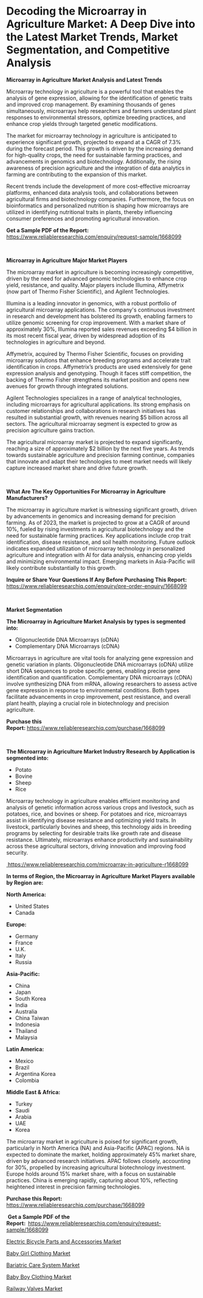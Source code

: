 <p><h1>Decoding the Microarray in Agriculture Market: A Deep Dive into the Latest Market Trends, Market Segmentation, and Competitive Analysis</h1></p><p><strong>Microarray in Agriculture Market Analysis and Latest Trends</strong></p>
<p><p>Microarray technology in agriculture is a powerful tool that enables the analysis of gene expression, allowing for the identification of genetic traits and improved crop management. By examining thousands of genes simultaneously, microarrays help researchers and farmers understand plant responses to environmental stressors, optimize breeding practices, and enhance crop yields through targeted genetic modifications.</p><p>The market for microarray technology in agriculture is anticipated to experience significant growth, projected to expand at a CAGR of 7.3% during the forecast period. This growth is driven by the increasing demand for high-quality crops, the need for sustainable farming practices, and advancements in genomics and biotechnology. Additionally, the rising awareness of precision agriculture and the integration of data analytics in farming are contributing to the expansion of this market.</p><p>Recent trends include the development of more cost-effective microarray platforms, enhanced data analysis tools, and collaborations between agricultural firms and biotechnology companies. Furthermore, the focus on bioinformatics and personalized nutrition is shaping how microarrays are utilized in identifying nutritional traits in plants, thereby influencing consumer preferences and promoting agricultural innovation.</p></p>
<p><strong>Get a Sample PDF of the Report:&nbsp;</strong> <a href="https://www.reliableresearchiq.com/enquiry/request-sample/1668099?utm_campaign=103&utm_medium=2&utm_source=Github&utm_content=ia&utm_term=08032025&utm_id=microarray-in-agriculture">https://www.reliableresearchiq.com/enquiry/request-sample/1668099</a></p>
<p>&nbsp;</p>
<p><strong>Microarray in Agriculture Major Market Players</strong></p>
<p><p>The microarray market in agriculture is becoming increasingly competitive, driven by the need for advanced genomic technologies to enhance crop yield, resistance, and quality. Major players include Illumina, Affymetrix (now part of Thermo Fisher Scientific), and Agilent Technologies.</p><p>Illumina is a leading innovator in genomics, with a robust portfolio of agricultural microarray applications. The company's continuous investment in research and development has bolstered its growth, enabling farmers to utilize genomic screening for crop improvement. With a market share of approximately 30%, Illumina reported sales revenues exceeding $4 billion in its most recent fiscal year, driven by widespread adoption of its technologies in agriculture and beyond.</p><p>Affymetrix, acquired by Thermo Fisher Scientific, focuses on providing microarray solutions that enhance breeding programs and accelerate trait identification in crops. Affymetrix’s products are used extensively for gene expression analysis and genotyping. Though it faces stiff competition, the backing of Thermo Fisher strengthens its market position and opens new avenues for growth through integrated solutions.</p><p>Agilent Technologies specializes in a range of analytical technologies, including microarrays for agricultural applications. Its strong emphasis on customer relationships and collaborations in research initiatives has resulted in substantial growth, with revenues nearing $5 billion across all sectors. The agricultural microarray segment is expected to grow as precision agriculture gains traction.</p><p>The agricultural microarray market is projected to expand significantly, reaching a size of approximately $2 billion by the next five years. As trends towards sustainable agriculture and precision farming continue, companies that innovate and adapt their technologies to meet market needs will likely capture increased market share and drive future growth.</p></p>
<p>&nbsp;</p>
<p><strong>What Are The Key Opportunities For Microarray in Agriculture Manufacturers?</strong></p>
<p><p>The microarray in agriculture market is witnessing significant growth, driven by advancements in genomics and increasing demand for precision farming. As of 2023, the market is projected to grow at a CAGR of around 10%, fueled by rising investments in agricultural biotechnology and the need for sustainable farming practices. Key applications include crop trait identification, disease resistance, and soil health monitoring. Future outlook indicates expanded utilization of microarray technology in personalized agriculture and integration with AI for data analysis, enhancing crop yields and minimizing environmental impact. Emerging markets in Asia-Pacific will likely contribute substantially to this growth.</p></p>
<p><strong>Inquire or Share Your Questions If Any Before Purchasing This Report:</strong> <a href="https://www.reliableresearchiq.com/enquiry/pre-order-enquiry/1668099?utm_campaign=103&utm_medium=2&utm_source=Github&utm_content=ia&utm_term=08032025&utm_id=microarray-in-agriculture">https://www.reliableresearchiq.com/enquiry/pre-order-enquiry/1668099</a></p>
<p>&nbsp;</p>
<p><strong>Market Segmentation</strong></p>
<p><strong>The Microarray in Agriculture Market Analysis by types is segmented into:</strong></p>
<p><ul><li>Oligonucleotide DNA Microarrays (oDNA)</li><li>Complementary DNA Microarrays (cDNA)</li></ul></p>
<p><p>Microarrays in agriculture are vital tools for analyzing gene expression and genetic variation in plants. Oligonucleotide DNA microarrays (oDNA) utilize short DNA sequences to probe specific genes, enabling precise gene identification and quantification. Complementary DNA microarrays (cDNA) involve synthesizing DNA from mRNA, allowing researchers to assess active gene expression in response to environmental conditions. Both types facilitate advancements in crop improvement, pest resistance, and overall plant health, playing a crucial role in biotechnology and precision agriculture.</p></p>
<p><strong>Purchase this Report:&nbsp;</strong><a href="https://www.reliableresearchiq.com/purchase/1668099?utm_campaign=103&utm_medium=2&utm_source=Github&utm_content=ia&utm_term=08032025&utm_id=microarray-in-agriculture">https://www.reliableresearchiq.com/purchase/1668099</a></p>
<p>&nbsp;</p>
<p><strong>The Microarray in Agriculture Market Industry Research by Application is segmented into:</strong></p>
<p><ul><li>Potato</li><li>Bovine</li><li>Sheep</li><li>Rice</li></ul></p>
<p><p>Microarray technology in agriculture enables efficient monitoring and analysis of genetic information across various crops and livestock, such as potatoes, rice, and bovines or sheep. For potatoes and rice, microarrays assist in identifying disease resistance and optimizing yield traits. In livestock, particularly bovines and sheep, this technology aids in breeding programs by selecting for desirable traits like growth rate and disease resistance. Ultimately, microarrays enhance productivity and sustainability across these agricultural sectors, driving innovation and improving food security.</p></p>
<p><a href="https://www.reliableresearchiq.com/microarray-in-agriculture-r1668099?utm_campaign=103&utm_medium=2&utm_source=Github&utm_content=ia&utm_term=08032025&utm_id=microarray-in-agriculture">&nbsp;https://www.reliableresearchiq.com/microarray-in-agriculture-r1668099</a></p>
<p><strong>In terms of Region, the Microarray in Agriculture Market Players available by Region are:</strong></p>
<p>
    <p> <strong> North America: </strong>
        <ul>
            <li>United States</li>
            <li>Canada</li>
        </ul>
        </p> 
    <p> <strong> Europe: </strong>
        <ul>
            <li>Germany</li>
            <li>France</li>
            <li>U.K.</li>
            <li>Italy</li>
            <li>Russia</li>
        </ul>
        </p> 
    <p> <strong> Asia-Pacific: </strong>
        <ul>
            <li>China</li>
            <li>Japan</li>
            <li>South Korea</li>
            <li>India</li>
            <li>Australia</li>
            <li>China Taiwan</li>
            <li>Indonesia</li>
            <li>Thailand</li>
            <li>Malaysia</li>
        </ul>
        </p> 
    <p> <strong> Latin America: </strong>
        <ul>
            <li>Mexico</li>
            <li>Brazil</li>
            <li>Argentina Korea</li>
            <li>Colombia</li>
        </ul>
        </p> 
    <p> <strong> Middle East & Africa: </strong>
        <ul>
            <li>Turkey</li>
            <li>Saudi</li>
            <li>Arabia</li>
            <li>UAE</li>
            <li>Korea</li>
        </ul>
    </p>
    </p>
<p><p>The microarray market in agriculture is poised for significant growth, particularly in North America (NA) and Asia-Pacific (APAC) regions. NA is expected to dominate the market, holding approximately 45% market share, driven by advanced research initiatives. APAC follows closely, accounting for 30%, propelled by increasing agricultural biotechnology investment. Europe holds around 15% market share, with a focus on sustainable practices. China is emerging rapidly, capturing about 10%, reflecting heightened interest in precision farming technologies.</p></p>
<p><strong>Purchase this Report: </strong><a href="https://www.reliableresearchiq.com/purchase/1668099?utm_campaign=103&utm_medium=2&utm_source=Github&utm_content=ia&utm_term=08032025&utm_id=microarray-in-agriculture">https://www.reliableresearchiq.com/purchase/1668099</a></p>
<p>&nbsp;<strong>Get a Sample PDF of the Report:&nbsp;&nbsp;</strong><a href="https://www.reliableresearchiq.com/enquiry/request-sample/1668099?utm_campaign=103&utm_medium=2&utm_source=Github&utm_content=ia&utm_term=08032025&utm_id=microarray-in-agriculture">https://www.reliableresearchiq.com/enquiry/request-sample/1668099</a></p>
<p><strong></strong></p>
<p><p><a href="https://github.com/yakobotege/Market-Research-Report-List-1/blob/main/electric-bicycle-parts-and-accessories-market.md?utm_campaign=103&utm_medium=2&utm_source=Github&utm_content=ia&utm_term=08032025&utm_id=microarray-in-agriculture">Electric Bicycle Parts and Accessories Market</a></p><p><a href="https://github.com/snakewaduddx/Market-Research-Report-List-1/blob/main/baby-girl-clothing-market.md?utm_campaign=103&utm_medium=2&utm_source=Github&utm_content=ia&utm_term=08032025&utm_id=microarray-in-agriculture">Baby Girl Clothing Market</a></p><p><a href="https://github.com/siriocooch4a/Market-Research-Report-List-1/blob/main/bariatric-care-system-market.md?utm_campaign=103&utm_medium=2&utm_source=Github&utm_content=ia&utm_term=08032025&utm_id=microarray-in-agriculture">Bariatric Care System Market</a></p><p><a href="https://github.com/sakuniniray98/Market-Research-Report-List-1/blob/main/baby-boy-clothing-market.md?utm_campaign=103&utm_medium=2&utm_source=Github&utm_content=ia&utm_term=08032025&utm_id=microarray-in-agriculture">Baby Boy Clothing Market</a></p><p><a href="https://github.com/zeyddaddo4/Market-Research-Report-List-1/blob/main/railway-valves-market.md?utm_campaign=103&utm_medium=2&utm_source=Github&utm_content=ia&utm_term=08032025&utm_id=microarray-in-agriculture">Railway Valves Market</a></p></p>